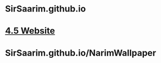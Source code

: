 # SirSaarim.github.io

# [4.5 Website](SirSaarim.github.io/FourPointFive/Website)

# SirSaarim.github.io/NarimWallpaper
